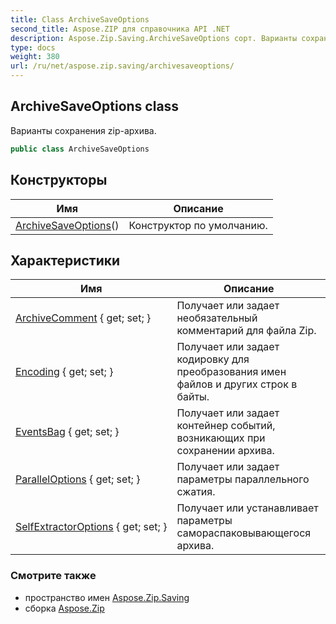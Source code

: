 ```yaml
---
title: Class ArchiveSaveOptions
second_title: Aspose.ZIP для справочника API .NET
description: Aspose.Zip.Saving.ArchiveSaveOptions сорт. Варианты сохранения zipархива.
type: docs
weight: 380
url: /ru/net/aspose.zip.saving/archivesaveoptions/
---
```

## ArchiveSaveOptions class

Варианты сохранения zip-архива.

```csharp
public class ArchiveSaveOptions
```

## Конструкторы

| Имя | Описание |
| --- | --- |
| [ArchiveSaveOptions](archivesaveoptions/)() | Конструктор по умолчанию. |

## Характеристики

| Имя | Описание |
| --- | --- |
| [ArchiveComment](../../aspose.zip.saving/archivesaveoptions/archivecomment/) { get; set; } | Получает или задает необязательный комментарий для файла Zip. |
| [Encoding](../../aspose.zip.saving/archivesaveoptions/encoding/) { get; set; } | Получает или задает кодировку для преобразования имен файлов и других строк в байты. |
| [EventsBag](../../aspose.zip.saving/archivesaveoptions/eventsbag/) { get; set; } | Получает или задает контейнер событий, возникающих при сохранении архива. |
| [ParallelOptions](../../aspose.zip.saving/archivesaveoptions/paralleloptions/) { get; set; } | Получает или задает параметры параллельного сжатия. |
| [SelfExtractorOptions](../../aspose.zip.saving/archivesaveoptions/selfextractoroptions/) { get; set; } | Получает или устанавливает параметры самораспаковывающегося архива. |

### Смотрите также

* пространство имен [Aspose.Zip.Saving](../../aspose.zip.saving/)
* сборка [Aspose.Zip](../../)


